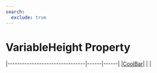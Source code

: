 ```yaml
---
search:
  exclude: true
---
```


<h1 class="heading"><span class="name">VariableHeight Property</span></h1>

|--------------------------------|------|------|
|[CoolBar](../objects/coolbar.md)|&nbsp;|&nbsp;|

